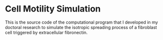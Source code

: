 # Cell Motility Simulation

This is the source code of the computational program that I developed in my doctoral research to simulate the isotropic spreading process of a fibroblast cell triggered by extracellular fibronectin.
